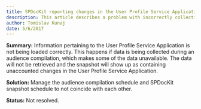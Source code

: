 ```yaml
---
title: SPDocKit reporting changes in the User Profile Service Application
description: This article describes a problem with incorrectly collecting User Profile Service Application data.
author: Tomislav Kunaj
date: 5/6/2017
---
```


__Summary:__ Information pertaining to the User Profile Service Application is not being loaded correctly. This happens if data is being collected during an audience compilation, which makes some of the data unavailable. The data will not be retrieved and the snapshot will show up as containing unaccounted changes in the User Profile Service Application.

__Solution:__ Manage the audience compilation schedule and SPDocKit snapshot schedule to not coincide with each other.

__Status:__ Not resolved.